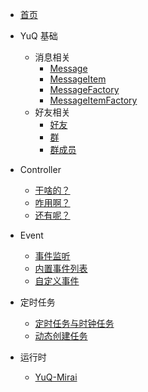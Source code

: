 - [首页](home-core.md)

- YuQ 基础
    - 消息相关
        - [Message](base/message/message.md)
        - [MessageItem](base/message/messageItem.md)
        - [MessageFactory](base/message/messageFactory.md)
        - [MessageItemFactory](base/message/messageItemFactory.md)
    - 好友相关
        - [好友](base/friend/friend.md)
        - [群](base/friend/group.md)
        - [群成员](base/friend/group.md) 
    
- Controller
    - [干啥的？](controller/info.md)
    - [咋用啊？](controller/used.md)
    - [还有呢？](controller/more.md)
- Event
    - [事件监听](event/listener.md)
    - [内置事件列表](event/events.md)
    - [自定义事件](event/new.md)
- 定时任务
    - [定时任务与时钟任务](job/static.md)
    - [动态创建任务](job/new.md)
- 运行时
    - [YuQ-Mirai](runtime/YuQ-Mirai.md)